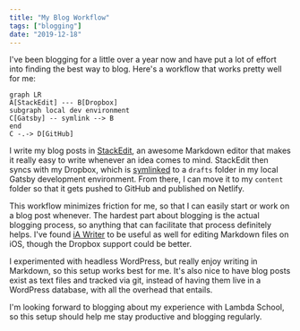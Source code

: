 ```yaml
---
title: "My Blog Workflow"
tags: ["blogging"]
date: "2019-12-18"
---
```


I've been blogging for a little over a year now and have put a lot of effort into finding the best way to blog. Here's a workflow that works pretty well for me:

```mermaid
graph LR
A[StackEdit] --- B[Dropbox]
subgraph local dev environment
C[Gatsby] -- symlink --> B
end
C -.-> D[GitHub]
```

I write my blog posts in [StackEdit](https://stackedit.io/), an awesome Markdown editor that makes it really easy to write whenever an idea comes to mind. StackEdit then syncs with my Dropbox, which is [symlinked](https://en.wikipedia.org/wiki/Symbolic_link) to a `drafts` folder in my local Gatsby development environment. From there, I can move it to my `content` folder so that it gets pushed to GitHub and published on Netlify.

This workflow minimizes friction for me, so that I can easily start or work on a blog post whenever. The hardest part about blogging is the actual blogging process, so anything that can facilitate that process definitely helps. I've found [iA Writer](https://ia.net/writer) to be useful as well for editing Markdown files on iOS, though the Dropbox support could be better.

I experimented with headless WordPress, but really enjoy writing in Markdown, so this setup works best for me. It's also nice to have blog posts exist as text files and tracked via git, instead of having them live in a WordPress database, with all the overhead that entails.

I'm looking forward to blogging about my experience with Lambda School, so this setup should help me stay productive and blogging regularly.

<!--stackedit_data:
eyJoaXN0b3J5IjpbLTcyMzgyMzEsOTU2Nzc0Nzc4LC0xMzkyNz
QyMzQxLDM3NTMyODUwMiwzNzUzMjg1MDJdfQ==
-->